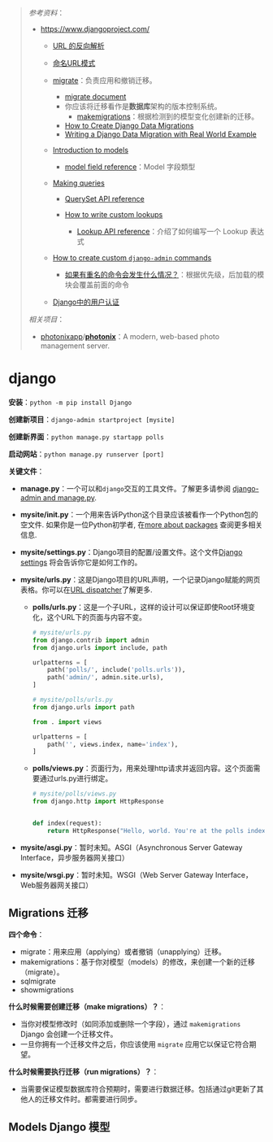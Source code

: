 > *参考资料*：
>
> - https://www.djangoproject.com/
>   - [URL 的反向解析](https://docs.djangoproject.com/zh-hans/4.0/topics/http/urls/#reverse-resolution-of-urls)
>   - [命名URL模式](https://docs.djangoproject.com/zh-hans/4.0/topics/http/urls/#naming-url-patterns-1)
>   - [migrate](https://docs.djangoproject.com/zh-hans/4.0/ref/django-admin/#django-admin-migrate)：负责应用和撤销迁移。
>     - [migrate document](https://docs.djangoproject.com/en/4.0/topics/migrations/#module-django.db.migrations)
>     - 你应该将迁移看作是**数据库**架构的版本控制系统。
>       - [makemigrations](https://docs.djangoproject.com/zh-hans/4.0/ref/django-admin/#django-admin-migrate)：根据检测到的模型变化创建新的迁移。
>     - [How to Create Django Data Migrations](https://simpleisbetterthancomplex.com/tutorial/2017/09/26/how-to-create-django-data-migrations.html)
>     - [Writing a Django Data Migration with Real World Example](https://dev.to/guin/writing-a-django-data-migration-with-real-world-example-40m)
>
>   - [Introduction to models](https://docs.djangoproject.com/en/4.0/topics/db/models/)
>     - [model field reference](https://docs.djangoproject.com/en/4.0/ref/models/fields/#model-field-types)：Model 字段類型
>
>   - [Making queries](https://docs.djangoproject.com/en/4.0/topics/db/queries/)
>     - [QuerySet API reference](https://docs.djangoproject.com/en/4.0/ref/models/querysets/)
>   
>     - [How to write custom lookups](https://docs.djangoproject.com/zh-hans/4.0/howto/custom-lookups/#how-to-write-custom-lookups)
>       - [Lookup API reference](https://docs.djangoproject.com/en/4.0/ref/models/lookups/)：介绍了如何编写一个 Lookup 表达式
>     
>   - [How to create custom `django-admin` commands](https://docs.djangoproject.com/en/4.0/howto/custom-management-commands/)
>     - [如果有重名的命令会发生什么情况？](https://stackoverflow.com/questions/29320103/if-multiple-django-apps-define-the-same-custom-management-command-which-is-used)：根据优先级，后加载的模块会覆盖前面的命令 
>   - [Django中的用户认证](https://docs.djangoproject.com/zh-hans/4.0/topics/auth/)
>
> *相关项目*：
>
> - [photonixapp](https://github.com/photonixapp)/**[photonix](https://github.com/photonixapp/photonix)**：A modern, web-based photo management server.

# django

**安装**：`python -m pip install Django`

**创建新项目**：`django-admin startproject [mysite]`

**创建新界面**：`python manage.py startapp polls`

**启动网站**：`python manage.py runserver [port]`

**关键文件**：

- **manage.py**：一个可以和`django`交互的工具文件。了解更多请参阅 [django-admin and manage.py](https://docs.djangoproject.com/en/4.0/ref/django-admin/).

- **mysite/__init__.py**：一个用来告诉Python这个目录应该被看作一个Python包的空文件. 如果你是一位Python初学者, 在[more about packages](https://docs.python.org/3/tutorial/modules.html#tut-packages) 查阅更多相关信息.

- **mysite/settings.py**：Django项目的配置/设置文件。这个文件[Django settings](https://docs.djangoproject.com/en/4.0/topics/settings/) 将会告诉你它是如何工作的。

- **mysite/urls.py**：这是Django项目的URL声明，一个记录Django赋能的网页表格。你可以在[URL dispatcher](https://docs.djangoproject.com/en/4.0/topics/http/urls/)了解更多.

  - **polls/urls.py**：这是一个子URL，这样的设计可以保证即使Root环境变化，这个URL下的页面与内容不变。

    ```python
    # mysite/urls.py
    from django.contrib import admin
    from django.urls import include, path

    urlpatterns = [
        path('polls/', include('polls.urls')),
        path('admin/', admin.site.urls),
    ]
    ```

    ```python
    # mysite/polls/urls.py
    from django.urls import path

    from . import views

    urlpatterns = [
        path('', views.index, name='index'),
    ]
    ```

  - **polls/views.py**：页面行为，用来处理http请求并返回内容。这个页面需要通过urls.py进行绑定。

    ```python
    # mysite/polls/views.py
    from django.http import HttpResponse


    def index(request):
        return HttpResponse("Hello, world. You're at the polls index.")
    ```

- **mysite/asgi.py**：暂时未知。ASGI（Asynchronous Server Gateway Interface，异步服务器网关接口）

- **mysite/wsgi.py**：暂时未知。WSGI（Web Server Gateway Interface，Web服务器网关接口）



## Migrations 迁移

**四个命令**：

- migrate：用来应用（applying）或者撤销（unapplying）迁移。
- makemigrations：基于你对模型（models）的修改，来创建一个新的迁移（migrate）。
- sqlmigrate
- showmigrations

**什么时候需要创建迁移（make migrations）？**：

- 当你对模型修改时（如同添加或删除一个字段），通过 `makemigrations` Django 会创建一个迁移文件。
- 一旦你拥有一个迁移文件之后，你应该使用 `migrate` 应用它以保证它符合期望。

**什么时候需要执行迁移（run migrations）？**：

- 当需要保证模型数据库符合预期时，需要进行数据迁移。包括通过git更新了其他人的迁移文件时。都需要进行同步。



## Models Django 模型

